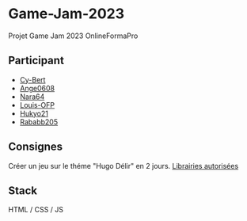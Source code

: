 # Game-Jam-2023
Projet Game Jam 2023 OnlineFormaPro
## Participant
* [Cy-Bert](https://github.com/Cy-Bert)
* [Ange0608](https://github.com/Ange0608)
* [Nara64](https://github.com/Nara64)
* [Louis-OFP](https://github.com/Louis-OFP)
* [Hukyo21](https://github.com/Hukyo21)
* [Rababb205](https://github.com/Rababb205) 
## Consignes
Créer un jeu sur le théme "Hugo Délir" en 2 jours.
[Librairies autorisées](https://vinvui.notion.site/Libraries-Frameworks-Softwares-fb3e8525b59f48019a77a9f86c4932d5)
## Stack
HTML / CSS / JS
